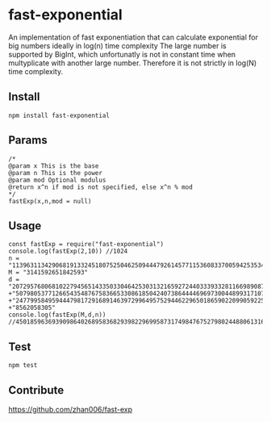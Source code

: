 #  fast-exponential

An implementation of fast exponentiation that can calculate exponential for big numbers ideally in log(n) time complexity
The large number is supported by BigInt, which unfortunatly is not in constant time when multyplicate with another large number. Therefore it is not strictly in log(N) time complexity.
## Install

```
npm install fast-exponential
```
## Params
```
/*
@param x This is the base
@param n This is the power
@param mod Optional modulus
@return x^n if mod is not specified, else x^n % mod
*/
fastExp(x,n,mod = null)

```
## Usage

```
const fastExp = require("fast-exponential")
console.log(fastExp(2,10)) //1024
n = "1139631134290681913324518075250462509444792614577115360833700594253534083115108212461164873379591734542309312064780949257819665132832661342154198437454459926525649486600336464897081397167045104842672493488133506984881500857942197501"
M = "3141592651842593"
d = "20729576806810227945651433503304642530313216592724403339332811669890870"
+"507980537712665435487675836653308618504240738644446969730044899317107941502"
+"247799584959444798172916891463972996495752944622965018659022099059225470003"
+"8562058305"
console.log(fastExp(M,d,n))
//450185963693909864026895836829398229699587317498476752798024488061316488533033295859758263339821291798020665834789679241243278095751940650540713944197579512398507578002732869853224053105027949343093018580947275265543427402941263699n
```

## Test
```
npm test
```

## Contribute

https://github.com/zhan006/fast-exp